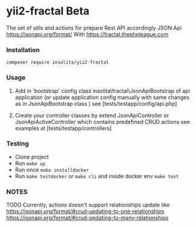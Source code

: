 # yii2-fractal   Beta

The set of utils and actions for prepare Rest API accordingly JSON:Api https://jsonapi.org/format/
With https://fractal.thephpleague.com

### Installation

`composer require insolita/yii2-fractal`

### Usage

1. Add in 'bootstrap' config  class insolita\fractal\JsonApiBootstrap of api application
  (or update application config manually with same changes as in JsonApiBootstrap class )
  see [tests/testapp/config/api.php]
  
2. Create your controller classes by extend JsonApiController or JsonApiActiveController which contains predefined
 CRUD actions
 see examples at [tests/testapp/controllers]
 
 ### Testing
  - Clone project
  - Run `make up` 
  - Run once `make installdocker`
  - Run `make testdocker` or `make cli` and inside docker env `make test`
  
  
 ### NOTES
 TODO
 Currently, actions doesn't support relationships update like
 https://jsonapi.org/format/#crud-updating-to-one-relationships
 https://jsonapi.org/format/#crud-updating-to-many-relationships